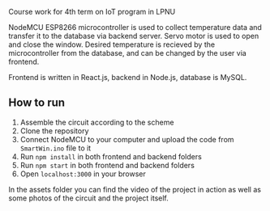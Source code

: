 Course work for 4th term on IoT program in LPNU

NodeMCU ESP8266 microcontroller is used to collect temperature data and transfer it to the database via backend server.
Servo motor is used to open and close the window.
Desired temperature is recieved by the microcontroller from the database, and can be changed by the user via frontend.

Frontend is written in React.js, backend in Node.js, database is MySQL.

## How to run
1. Assemble the circuit according to the scheme
2. Clone the repository
3. Connect NodeMCU to your computer and upload the code from `SmartWin.ino` file to it
4. Run `npm install` in both frontend and backend folders
5. Run `npm start` in both frontend and backend folders
6. Open `localhost:3000` in your browser

In the assets folder you can find the video of the project in action as well as some photos of the circuit and the project itself.